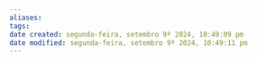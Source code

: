 ```yaml
---
aliases: 
tags: 
date created: segunda-feira, setembro 9º 2024, 10:49:09 pm
date modified: segunda-feira, setembro 9º 2024, 10:49:11 pm
---
```


